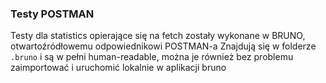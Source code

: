 ### Testy POSTMAN

Testy dla statistics opierające się na fetch zostały wykonane w BRUNO, otwartoźródłowemu odpowiednikowi POSTMAN-a
Znajdują się w folderze `.bruno` i są w pełni human-readable, można je również bez problemu zaimportować i uruchomić lokalnie w aplikacji bruno
